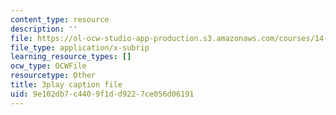 ```yaml
---
content_type: resource
description: ''
file: https://ol-ocw-studio-app-production.s3.amazonaws.com/courses/14-01sc-principles-of-microeconomics-fall-2011/9e102db7c4409f1dd9227ce056d06191_IuQjBqzmUKA.srt
file_type: application/x-subrip
learning_resource_types: []
ocw_type: OCWFile
resourcetype: Other
title: 3play caption file
uid: 9e102db7-c440-9f1d-d922-7ce056d06191
---
```

